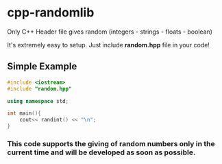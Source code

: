 cpp-randomlib
===========

Only C++ Header file gives random (integers - strings - floats - boolean)

It's extremely easy to setup. Just include **random.hpp** file in your code!

Simple Example
--------------

```c++
#include <iostream>
#include "random.hpp"

using namespace std;

int main(){
    cout<< randint() << "\n";
}
```
### This code supports the giving of random numbers only in the current time and will be developed as soon as possible.


